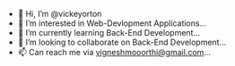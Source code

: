 - 👋 Hi, I’m @vickeyorton
- 👀 I’m interested in Web-Devlopment Applications...
- 🌱 I’m currently learning Back-End Development...
- 💞️ I’m looking to collaborate on Back-End Development...
- 📫 Can reach me via vigneshmooorthi@gmail.com...

<!---
vickeyorton/vickeyorton is a ✨ special ✨ repository because its `README.md` (this file) appears on your GitHub profile.
You can click the Preview link to take a look at your changes.
--->
